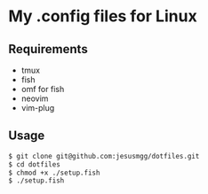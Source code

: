 # My .config files for Linux

## Requirements
- tmux
- fish
- omf for fish
- neovim
- vim-plug

## Usage
```bash
$ git clone git@github.com:jesusmgg/dotfiles.git
$ cd dotfiles
$ chmod +x ./setup.fish
$ ./setup.fish
```

